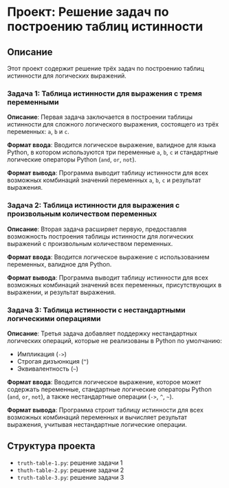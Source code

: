 # Проект: Решение задач по построению таблиц истинности

## Описание

Этот проект содержит решение трёх задач по построению таблиц истинности для логических выражений.

### Задача 1: Таблица истинности для выражения с тремя переменными

**Описание**:
Первая задача заключается в построении таблицы истинности для сложного логического выражения, состоящего из трёх переменных: `a`, `b` и `c`.

**Формат ввода**:
Вводится логическое выражение, валидное для языка Python, в котором используются три переменные `a`, `b`, `c` и стандартные логические операторы Python (`and`, `or`, `not`).

**Формат вывода**:
Программа выводит таблицу истинности для всех возможных комбинаций значений переменных `a`, `b`, `c` и результат выражения.

### Задача 2: Таблица истинности для выражения с произвольным количеством переменных

**Описание**:
Вторая задача расширяет первую, предоставляя возможность построения таблицы истинности для логических выражений с произвольным количеством переменных.

**Формат ввода**:
Вводится логическое выражение с использованием переменных, валидное для Python.

**Формат вывода**:
Программа выводит таблицу истинности для всех возможных комбинаций значений всех переменных, присутствующих в выражении, и результат выражения.

### Задача 3: Таблица истинности с нестандартными логическими операциями

**Описание**:
Третья задача добавляет поддержку нестандартных логических операций, которые не реализованы в Python по умолчанию:
- Импликация (`->`)
- Строгая дизъюнкция (`^`)
- Эквивалентность (`~`)

**Формат ввода**:
Вводится логическое выражение, которое может содержать переменные, стандартные логические операторы Python (`and`, `or`, `not`), а также нестандартные операции (`->`, `^`, `~`).

**Формат вывода**:
Программа строит таблицу истинности для всех возможных комбинаций переменных и вычисляет результат выражения, учитывая нестандартные логические операции.

## Структура проекта

- `truth-table-1.py`: решение задачи 1
- `thuth-table-2.py`: решение задачи 2
- `truth-table-3.py`: решение задачи 3

